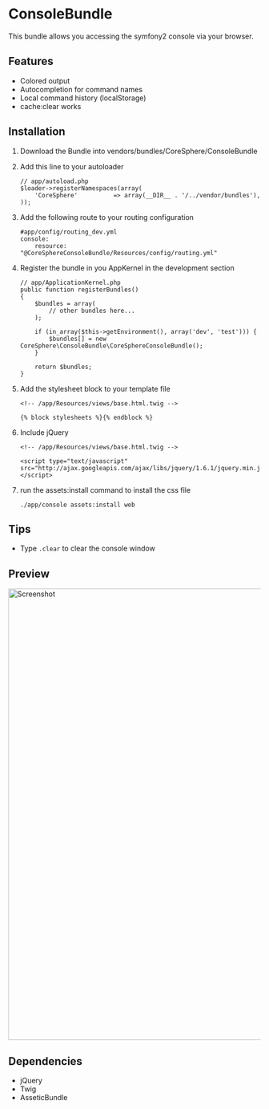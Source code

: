 ConsoleBundle
=============

This bundle allows you accessing the symfony2 console via your browser.

Features
--------

 * Colored output
 * Autocompletion for command names
 * Local command history (localStorage)
 * cache:clear works


Installation
------------

 1. Download the Bundle into vendors/bundles/CoreSphere/ConsoleBundle
 2. Add this line to your autoloader

        // app/autoload.php
        $loader->registerNamespaces(array(
            'CoreSphere'          => array(__DIR__ . '/../vendor/bundles'),
        ));

 3. Add the following route to your routing configuration

        #app/config/routing_dev.yml
        console:
            resource: "@CoreSphereConsoleBundle/Resources/config/routing.yml"

 4. Register the bundle in you AppKernel in the development section

        // app/ApplicationKernel.php
        public function registerBundles()
        {
            $bundles = array(
                // other bundles here...
            );

            if (in_array($this->getEnvironment(), array('dev', 'test'))) {
                $bundles[] = new CoreSphere\ConsoleBundle\CoreSphereConsoleBundle();
            }

            return $bundles;
        }

 5. Add the stylesheet block to your template file

        <!-- /app/Resources/views/base.html.twig -->

        {% block stylesheets %}{% endblock %}

 6. Include jQuery

        <!-- /app/Resources/views/base.html.twig -->

        <script type="text/javascript" src="http://ajax.googleapis.com/ajax/libs/jquery/1.6.1/jquery.min.js"></script>


 7. run the assets:install command to install the css file

        ./app/console assets:install web

Tips
----

 * Type ```.clear``` to clear the console window

Preview
-------

<img src="http://static.laszlokorte.de/github/coresphere_console.png" width="900" alt="Screenshot" />


Dependencies
------------

 * jQuery
 * Twig
 * AsseticBundle